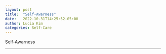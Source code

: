 ```yaml
---
layout: post
title:  "Self-Awarness"
date:   2022-10-31T14:25:52-05:00
author: Lucia Kim
categories: Self-Care
---
```


Self-Awarness


---
